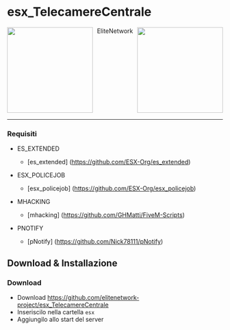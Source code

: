 # esx_TelecamereCentrale

<img src="https://cdn.discordapp.com/attachments/706317867800330310/773239608237752370/logo_EliteRoleplay.png" width="200px" height="200px" align="left">
<img src="https://i.imgur.com/yczT0Eb.png" width="200px" height="200px" align="right">
<p align="center" style="size:20px;">EliteNetwork</p>




<br><br><br><br><br><br><br><br><br><br>
<hr>

### Requisiti
* ES_EXTENDED
  * [es_extended] (https://github.com/ESX-Org/es_extended)

* ESX_POLICEJOB
  * [esx_policejob] (https://github.com/ESX-Org/esx_policejob)
  
* MHACKING
  * [mhacking] (https://github.com/GHMatti/FiveM-Scripts)
  
* PNOTIFY
  * [pNotify] (https://github.com/Nick78111/pNotify)

## Download & Installazione

### Download
- Download https://github.com/elitenetwork-project/esx_TelecamereCentrale
- Inseriscilo nella cartella `esx`
- Aggiungilo allo start del server
